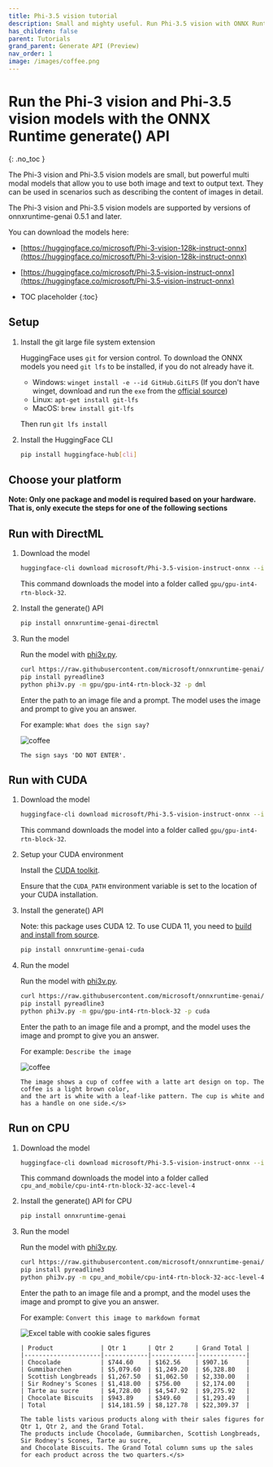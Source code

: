 ```yaml
---
title: Phi-3.5 vision tutorial
description: Small and mighty useful. Run Phi-3.5 vision with ONNX Runtime.
has_children: false
parent: Tutorials
grand_parent: Generate API (Preview)
nav_order: 1
image: /images/coffee.png
---
```


# Run the Phi-3 vision and Phi-3.5 vision models with the ONNX Runtime generate() API
{: .no_toc }

The Phi-3 vision and Phi-3.5 vision models are small, but powerful multi modal models that allow you to use both image and text to output text. They can be used in scenarios such as describing the content of images in detail.

The Phi-3 vision and Phi-3.5 vision models are supported by versions of onnxruntime-genai 0.5.1 and later.

You can download the models here:

* [https://huggingface.co/microsoft/Phi-3-vision-128k-instruct-onnx](https://huggingface.co/microsoft/Phi-3-vision-128k-instruct-onnx)
* [https://huggingface.co/microsoft/Phi-3.5-vision-instruct-onnx](https://huggingface.co/microsoft/Phi-3.5-vision-instruct-onnx)


* TOC placeholder
{:toc}

## Setup

1. Install the git large file system extension

   HuggingFace uses `git` for version control. To download the ONNX models you need `git lfs` to be installed, if you do not already have it.

   * Windows: `winget install -e --id GitHub.GitLFS` (If you don't have winget, download and run the `exe` from the [official source](https://docs.github.com/en/repositories/working-with-files/managing-large-files/installing-git-large-file-storage?platform=windows))
   * Linux: `apt-get install git-lfs`
   * MacOS: `brew install git-lfs`

   Then run `git lfs install`

2. Install the HuggingFace CLI

   ```bash
   pip install huggingface-hub[cli]
   ```

## Choose your platform
 
**Note: Only one package and model is required based on your hardware. That is, only execute the steps for one of the following sections**


## Run with DirectML

1. Download the model

   ```bash
   huggingface-cli download microsoft/Phi-3.5-vision-instruct-onnx --include gpu/gpu-int4-rtn-block-32/* --local-dir .
   ```

   This command downloads the model into a folder called `gpu/gpu-int4-rtn-block-32`.

2. Install the generate() API

   ```bash
   pip install onnxruntime-genai-directml
   ```

3. Run the model

   Run the model with [phi3v.py](https://github.com/microsoft/onnxruntime-genai/blob/main/examples/python/phi3v.py).

   ```bash
   curl https://raw.githubusercontent.com/microsoft/onnxruntime-genai/main/examples/python/phi3v.py -o phi3v.py
   pip install pyreadline3
   python phi3v.py -m gpu/gpu-int4-rtn-block-32 -p dml
   ```

   Enter the path to an image file and a prompt. The model uses the image and prompt to give you an answer.

   For example: `What does the sign say?`

   ![coffee](../../../images/nashville.jpg)

   ```
   The sign says 'DO NOT ENTER'.
   ```

## Run with CUDA

1. Download the model

   ```bash
   huggingface-cli download microsoft/Phi-3.5-vision-instruct-onnx --include gpu/gpu-int4-rtn-block-32/* --local-dir .
   ```
   
   This command downloads the model into a folder called `gpu/gpu-int4-rtn-block-32`.

2. Setup your CUDA environment

   Install the [CUDA toolkit](https://developer.nvidia.com/cuda-toolkit-archive).

   Ensure that the `CUDA_PATH` environment variable is set to the location of your CUDA installation.


3. Install the generate() API

   Note: this package uses CUDA 12. To use CUDA 11, you need to [build and install from source](../howto/build-from-source.md).

   ```bash
   pip install onnxruntime-genai-cuda
   ```

4. Run the model

   Run the model with [phi3v.py](https://github.com/microsoft/onnxruntime-genai/blob/main/examples/python/phi3v.py).

   ```bash
   curl https://raw.githubusercontent.com/microsoft/onnxruntime-genai/main/examples/python/phi3v.py -o phi3v.py
   pip install pyreadline3
   python phi3v.py -m gpu/gpu-int4-rtn-block-32 -p cuda
   ```

   Enter the path to an image file and a prompt, and the model uses the image and prompt to give you an answer.

   For example: `Describe the image`

   ![coffee](../../../images/coffee.png)

   ```
   The image shows a cup of coffee with a latte art design on top. The coffee is a light brown color,
   and the art is white with a leaf-like pattern. The cup is white and has a handle on one side.</s>
   ```

## Run on CPU

1. Download the model

   ```bash
   huggingface-cli download microsoft/Phi-3.5-vision-instruct-onnx --include cpu_and_mobile/cpu-int4-rtn-block-32-acc-level-4/* --local-dir .
   ```

   This command downloads the model into a folder called `cpu_and_mobile/cpu-int4-rtn-block-32-acc-level-4`

2. Install the generate() API for CPU
   
   ```bash
   pip install onnxruntime-genai
   ```

3. Run the model

   Run the model with [phi3v.py](https://github.com/microsoft/onnxruntime-genai/blob/main/examples/python/phi3v.py).

   ```bash
   curl https://raw.githubusercontent.com/microsoft/onnxruntime-genai/main/examples/python/phi3v.py -o phi3v.py
   pip install pyreadline3
   python phi3v.py -m cpu_and_mobile/cpu-int4-rtn-block-32-acc-level-4 -p cpu
   ```

   Enter the path to an image file and a prompt, and the model uses the image and prompt to give you an answer.

   For example: `Convert this image to markdown format`

   ![Excel table with cookie sales figures](../../../images/table.png)

   ```
   | Product             | Qtr 1      | Qtr 2      | Grand Total |
   |---------------------|------------|------------|-------------|
   | Chocolade           | $744.60    | $162.56    | $907.16     |
   | Gummibarchen        | $5,079.60  | $1,249.20  | $6,328.80   |
   | Scottish Longbreads | $1,267.50  | $1,062.50  | $2,330.00   |
   | Sir Rodney's Scones | $1,418.00  | $756.00    | $2,174.00   |
   | Tarte au sucre      | $4,728.00  | $4,547.92  | $9,275.92   |
   | Chocolate Biscuits  | $943.89    | $349.60    | $1,293.49   |
   | Total               | $14,181.59 | $8,127.78  | $22,309.37  |

   The table lists various products along with their sales figures for Qtr 1, Qtr 2, and the Grand Total.
   The products include Chocolade, Gummibarchen, Scottish Longbreads, Sir Rodney's Scones, Tarte au sucre,
   and Chocolate Biscuits. The Grand Total column sums up the sales for each product across the two quarters.</s>
   ```
